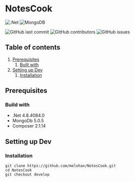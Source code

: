 # NotesCook
![.Net](https://img.shields.io/badge/.NET-5C2D91?style=flat-square&logo=.net&logoColor=white)
![MongoDB](https://img.shields.io/badge/MongoDB-4EA94B?style=flat-square&logo=mongodb&logoColor=white)

![GitHub last commit](https://img.shields.io/github/last-commit/melohan/NotesCook?style=flat-square)
![GitHub contributors](https://img.shields.io/github/contributors/melohan/NotesCook?style=flat-square)
![GitHub issues](https://img.shields.io/github/issues/melohan/NotesCook?style=flat-square)

## Table of contents

1. [Prerequisites](#prerequisites)
    1. [Built with](#build-with)
2. [Setting up Dev](#setting-up-dev)
    1. [Installation](#installation)

## Prerequisites

### Build with

- .Net 4.8.4084.0
- MongoDb 5.0.5
- Composer 2.1.14

## Setting up Dev

### Installation

``` shell
git clone https://github.com/melohan/NotesCook.git
cd NotesCook
git checkout develop
```



